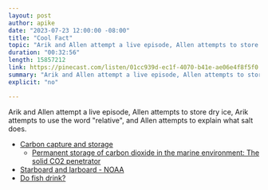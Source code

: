 ```yaml
---
layout: post
author: apike
date: "2023-07-23 12:00:00 -08:00"
title: "Cool Fact"
topic: "Arik and Allen attempt a live episode, Allen attempts to store dry ice, Arik attempts to use the word 'relative', and Allen attempts to explain what salt does."
duration: "00:32:56"
length: 15857212
link: https://pinecast.com/listen/01cc939d-ec1f-4070-b41e-ae06e4f8f5f0.mp3
summary: "Arik and Allen attempt a live episode, Allen attempts to store dry ice, Arik attempts to use the word 'relative', and Allen attempts to explain what salt does."
explicit: "no"

---
```


Arik and Allen attempt a live episode, Allen attempts to store dry ice, Arik attempts to use the word "relative", and Allen attempts to explain what salt does.

- [Carbon capture and storage](https://en.wikipedia.org/wiki/Carbon_capture_and_storage)
  - [Permanent storage of carbon dioxide in the marine environment: The solid CO2 penetrator](https://www.semanticscholar.org/paper/Permanent-storage-of-carbon-dioxide-in-the-marine-Murray-Visintini/33534ea334dcf41fb36496125216b3cdd560bc73)
- [Starboard and larboard - NOAA](https://oceanservice.noaa.gov/facts/port-starboard.html#:~:text=Sailors%20began%20calling%20the%20right,the%20side%20opposite%20the%20oar.)
- [Do fish drink?](https://www.mcgill.ca/oss/article/you-asked/do-fish-drink)

